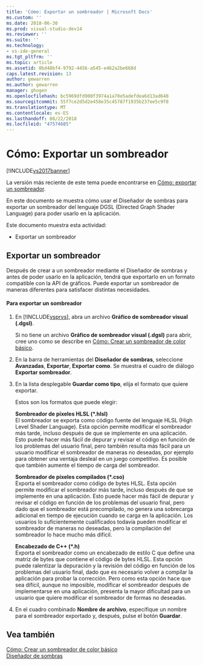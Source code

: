 ```yaml
---
title: 'Cómo: Exportar un sombreador | Microsoft Docs'
ms.custom: ''
ms.date: 2018-06-30
ms.prod: visual-studio-dev14
ms.reviewer: ''
ms.suite: ''
ms.technology:
- vs-ide-general
ms.tgt_pltfrm: ''
ms.topic: article
ms.assetid: 0bd48bf4-9792-4456-a545-e462a2be668d
caps.latest.revision: 13
author: gewarren
ms.author: gewarren
manager: ghogen
ms.openlocfilehash: bc5969dfd900f3974a1a70e5adefdea6d13ad648
ms.sourcegitcommit: 55f7ce2d5d2e458e35c45787f1935b237ee5c9f8
ms.translationtype: MT
ms.contentlocale: es-ES
ms.lasthandoff: 08/22/2018
ms.locfileid: "47574685"
---
```

# <a name="how-to-export-a-shader"></a>Cómo: Exportar un sombreador
[!INCLUDE[vs2017banner](../includes/vs2017banner.md)]

La versión más reciente de este tema puede encontrarse en [Cómo: exportar un sombreador](https://docs.microsoft.com/visualstudio/designers/how-to-export-a-shader).  
  
En este documento se muestra cómo usar el Diseñador de sombras para exportar un sombreador del lenguaje DGSL (Directed Graph Shader Language) para poder usarlo en la aplicación.  
  
 Este documento muestra esta actividad:  
  
-   Exportar un sombreador  
  
## <a name="exporting-a-shader"></a>Exportar un sombreador  
 Después de crear a un sombreador mediante el Diseñador de sombras y antes de poder usarlo en la aplicación, tendrá que exportarlo en un formato compatible con la API de gráficos. Puede exportar un sombreador de maneras diferentes para satisfacer distintas necesidades.  
  
#### <a name="to-export-a-shader"></a>Para exportar un sombreador  
  
1.  En [!INCLUDE[vsprvs](../includes/vsprvs-md.md)], abra un archivo **Gráfico de sombreador visual (.dgsl)**.  
  
     Si no tiene un archivo **Gráfico de sombreador visual (.dgsl)** para abrir, cree uno como se describe en [Cómo: Crear un sombreador de color básico](../designers/how-to-create-a-basic-color-shader.md).  
  
2.  En la barra de herramientas del **Diseñador de sombras**, seleccione **Avanzadas**, **Exportar**, **Exportar como**. Se muestra el cuadro de diálogo **Exportar sombreador**.  
  
3.  En la lista desplegable **Guardar como tipo**, elija el formato que quiere exportar.  
  
     Estos son los formatos que puede elegir:  
  
     **Sombreador de píxeles HLSL (\*.hlsl)**  
     El sombreador se exporta como código fuente del lenguaje HLSL (High Level Shader Language). Esta opción permite modificar el sombreador más tarde, incluso después de que se implemente en una aplicación. Esto puede hacer más fácil de depurar y revisar el código en función de los problemas del usuario final, pero también resulta más fácil para un usuario modificar el sombreador de maneras no deseadas, por ejemplo para obtener una ventaja desleal en un juego competitivo. Es posible que también aumente el tiempo de carga del sombreador.  
  
     **Sombreador de píxeles compilados (\*.cso)**  
     Exporta el sombreador como código de bytes HLSL. Esta opción permite modificar el sombreador más tarde, incluso después de que se implemente en una aplicación. Esto puede hacer más fácil de depurar y revisar el código en función de los problemas del usuario final, pero dado que el sombreador está precompilado, no genera una sobrecarga adicional en tiempo de ejecución cuando se carga en la aplicación. Los usuarios lo suficientemente cualificados todavía pueden modificar el sombreador de maneras no deseadas, pero la compilación del sombreador lo hace mucho más difícil.  
  
     **Encabezado de C++ (\*.h)**  
     Exporta el sombreador como un encabezado de estilo C que define una matriz de bytes que contiene el código de bytes HLSL. Esta opción puede ralentizar la depuración y la revisión del código en función de los problemas del usuario final, dado que es necesario volver a compilar la aplicación para probar la corrección. Pero como esta opción hace que sea difícil, aunque no imposible, modificar el sombreador después de implementarse en una aplicación, presenta la mayor dificultad para un usuario que quiere modificar el sombreador de formas no deseadas.  
  
4.  En el cuadro combinado **Nombre de archivo**, especifique un nombre para el sombreador exportado y, después, pulse el botón **Guardar**.  
  
## <a name="see-also"></a>Vea también  
 [Cómo: Crear un sombreador de color básico](../designers/how-to-create-a-basic-color-shader.md)   
 [Diseñador de sombras](../designers/shader-designer.md)



